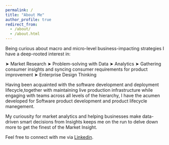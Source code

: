 ```yaml
---
permalink: /
title: "About Me"
author_profile: true
redirect_from: 
  - /about/
  - /about.html
---
```


Being curious about macro and micro-level business-impacting strategies I have a deep-rooted interest in:

➤ Market Research
➤ Problem-solving with Data
➤ Analytics
➤ Gathering consumer insights and syncing consumer requirements for product improvement
➤ Enterprise Design Thinking

Having been acquainted with the software development and deployment lifecycle,together with maintaining live production infrastructure while engaging with teams across all levels of the hierarchy, I have the acumen developed for Software product development and product lifecycle manegement.

My curiousity for market analytics and helping businesses make data-driven smart decisions from Insights keeps me on the run to delve down more to get the finest of the Market Insight.

Feel free to connect with me via [Linkedin](https://www.linkedin.com/in/saadat-irfan/).